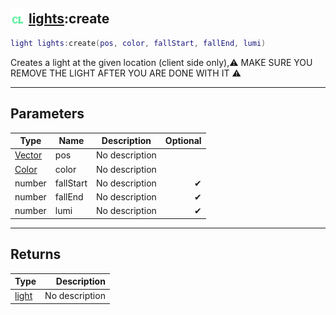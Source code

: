 ## <img src="../../.gitbook/assets/client.png" width="24" height=24 /> [lights](https://iaswiki.rawr.dev/readme/lights):create

```lua
light lights:create(pos, color, fallStart, fallEnd, lumi)
```

Creates a light at the given location (client side only),⚠ MAKE SURE YOU REMOVE THE LIGHT AFTER YOU ARE DONE WITH IT ⚠

------
## Parameters

| Type   | Name | Description | Optional |
| ------ | ---- | ----------- | -------: |
| [Vector](https://iaswiki.rawr.dev/readme/vector) | pos | No description |  |
| [Color](https://iaswiki.rawr.dev/readme/color) | color | No description |  |
| number | fallStart | No description | ✔ |
| number | fallEnd | No description | ✔ |
| number | lumi | No description | ✔ |


------
## Returns

| Type   | Description |
| ------ | ----------: |
| [light](https://iaswiki.rawr.dev/readme/light) | No description |

